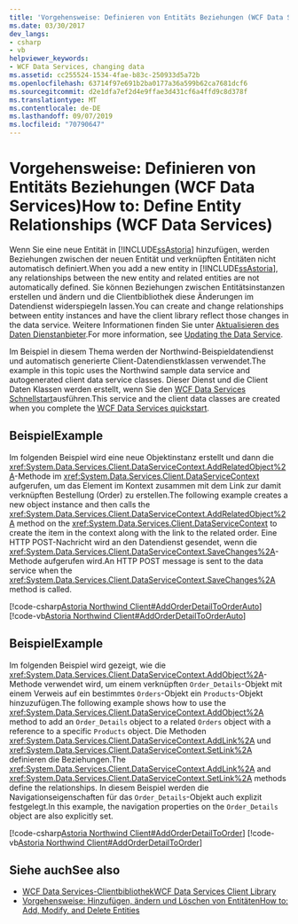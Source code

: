 ```yaml
---
title: 'Vorgehensweise: Definieren von Entitäts Beziehungen (WCF Data Services)'
ms.date: 03/30/2017
dev_langs:
- csharp
- vb
helpviewer_keywords:
- WCF Data Services, changing data
ms.assetid: cc255524-1534-4fae-b83c-250933d5a72b
ms.openlocfilehash: 63714f97e691b2ba0177a36a599b62ca7681dcf6
ms.sourcegitcommit: d2e1dfa7ef2d4e9ffae3d431cf6a4ffd9c8d378f
ms.translationtype: MT
ms.contentlocale: de-DE
ms.lasthandoff: 09/07/2019
ms.locfileid: "70790647"
---
```

# <a name="how-to-define-entity-relationships-wcf-data-services"></a><span data-ttu-id="5639c-102">Vorgehensweise: Definieren von Entitäts Beziehungen (WCF Data Services)</span><span class="sxs-lookup"><span data-stu-id="5639c-102">How to: Define Entity Relationships (WCF Data Services)</span></span>
<span data-ttu-id="5639c-103">Wenn Sie eine neue Entität in [!INCLUDE[ssAstoria](../../../../includes/ssastoria-md.md)] hinzufügen, werden Beziehungen zwischen der neuen Entität und verknüpften Entitäten nicht automatisch definiert.</span><span class="sxs-lookup"><span data-stu-id="5639c-103">When you add a new entity in [!INCLUDE[ssAstoria](../../../../includes/ssastoria-md.md)], any relationships between the new entity and related entities are not automatically defined.</span></span> <span data-ttu-id="5639c-104">Sie können Beziehungen zwischen Entitätsinstanzen erstellen und ändern und die Clientbibliothek diese Änderungen im Datendienst widerspiegeln lassen.</span><span class="sxs-lookup"><span data-stu-id="5639c-104">You can create and change relationships between entity instances and have the client library reflect those changes in the data service.</span></span> <span data-ttu-id="5639c-105">Weitere Informationen finden Sie unter [Aktualisieren des Daten Dienstanbieter](updating-the-data-service-wcf-data-services.md).</span><span class="sxs-lookup"><span data-stu-id="5639c-105">For more information, see [Updating the Data Service](updating-the-data-service-wcf-data-services.md).</span></span>  
  
 <span data-ttu-id="5639c-106">Im Beispiel in diesem Thema werden der Northwind-Beispieldatendienst und automatisch generierte Client-Datendienstklassen verwendet.</span><span class="sxs-lookup"><span data-stu-id="5639c-106">The example in this topic uses the Northwind sample data service and autogenerated client data service classes.</span></span> <span data-ttu-id="5639c-107">Dieser Dienst und die Client Daten Klassen werden erstellt, wenn Sie den [WCF Data Services Schnellstart](quickstart-wcf-data-services.md)ausführen.</span><span class="sxs-lookup"><span data-stu-id="5639c-107">This service and the client data classes are created when you complete the [WCF Data Services quickstart](quickstart-wcf-data-services.md).</span></span>  
  
## <a name="example"></a><span data-ttu-id="5639c-108">Beispiel</span><span class="sxs-lookup"><span data-stu-id="5639c-108">Example</span></span>  
 <span data-ttu-id="5639c-109">Im folgenden Beispiel wird eine neue Objektinstanz erstellt und dann die <xref:System.Data.Services.Client.DataServiceContext.AddRelatedObject%2A>-Methode im <xref:System.Data.Services.Client.DataServiceContext> aufgerufen, um das Element im Kontext zusammen mit dem Link zur damit verknüpften Bestellung (Order) zu erstellen.</span><span class="sxs-lookup"><span data-stu-id="5639c-109">The following example creates a new object instance and then calls the <xref:System.Data.Services.Client.DataServiceContext.AddRelatedObject%2A> method on the <xref:System.Data.Services.Client.DataServiceContext> to create the item in the context along with the link to the related order.</span></span> <span data-ttu-id="5639c-110">Eine HTTP POST-Nachricht wird an den Datendienst gesendet, wenn die <xref:System.Data.Services.Client.DataServiceContext.SaveChanges%2A>-Methode aufgerufen wird.</span><span class="sxs-lookup"><span data-stu-id="5639c-110">An HTTP POST message is sent to the data service when the <xref:System.Data.Services.Client.DataServiceContext.SaveChanges%2A> method is called.</span></span>  
  
 [!code-csharp[Astoria Northwind Client#AddOrderDetailToOrderAuto](../../../../samples/snippets/csharp/VS_Snippets_Misc/astoria_northwind_client/cs/source.cs#addorderdetailtoorderauto)]
 [!code-vb[Astoria Northwind Client#AddOrderDetailToOrderAuto](../../../../samples/snippets/visualbasic/VS_Snippets_Misc/astoria_northwind_client/vb/source.vb#addorderdetailtoorderauto)]  
  
## <a name="example"></a><span data-ttu-id="5639c-111">Beispiel</span><span class="sxs-lookup"><span data-stu-id="5639c-111">Example</span></span>  
 <span data-ttu-id="5639c-112">Im folgenden Beispiel wird gezeigt, wie die <xref:System.Data.Services.Client.DataServiceContext.AddObject%2A>-Methode verwendet wird, um einem verknüpften `Order_Details`-Objekt mit einem Verweis auf ein bestimmtes `Orders`-Objekt ein `Products`-Objekt hinzuzufügen.</span><span class="sxs-lookup"><span data-stu-id="5639c-112">The following example shows how to use the <xref:System.Data.Services.Client.DataServiceContext.AddObject%2A> method to add an `Order_Details` object to a related `Orders` object with a reference to a specific `Products` object.</span></span> <span data-ttu-id="5639c-113">Die Methoden <xref:System.Data.Services.Client.DataServiceContext.AddLink%2A> und <xref:System.Data.Services.Client.DataServiceContext.SetLink%2A> definieren die Beziehungen.</span><span class="sxs-lookup"><span data-stu-id="5639c-113">The <xref:System.Data.Services.Client.DataServiceContext.AddLink%2A> and <xref:System.Data.Services.Client.DataServiceContext.SetLink%2A> methods define the relationships.</span></span> <span data-ttu-id="5639c-114">In diesem Beispiel werden die Navigationseigenschaften für das `Order_Details`-Objekt auch explizit festgelegt.</span><span class="sxs-lookup"><span data-stu-id="5639c-114">In this example, the navigation properties on the `Order_Details` object are also explicitly set.</span></span>  
  
 [!code-csharp[Astoria Northwind Client#AddOrderDetailToOrder](../../../../samples/snippets/csharp/VS_Snippets_Misc/astoria_northwind_client/cs/source.cs#addorderdetailtoorder)]
 [!code-vb[Astoria Northwind Client#AddOrderDetailToOrder](../../../../samples/snippets/visualbasic/VS_Snippets_Misc/astoria_northwind_client/vb/source.vb#addorderdetailtoorder)]  
  
## <a name="see-also"></a><span data-ttu-id="5639c-115">Siehe auch</span><span class="sxs-lookup"><span data-stu-id="5639c-115">See also</span></span>

- [<span data-ttu-id="5639c-116">WCF Data Services-Clientbibliothek</span><span class="sxs-lookup"><span data-stu-id="5639c-116">WCF Data Services Client Library</span></span>](wcf-data-services-client-library.md)
- [<span data-ttu-id="5639c-117">Vorgehensweise: Hinzufügen, ändern und Löschen von Entitäten</span><span class="sxs-lookup"><span data-stu-id="5639c-117">How to: Add, Modify, and Delete Entities</span></span>](how-to-add-modify-and-delete-entities-wcf-data-services.md)
